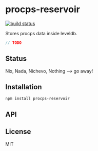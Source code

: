# procps-reservoir
[![build status](https://secure.travis-ci.org/thlorenz/procps-reservoir.png)](http://travis-ci.org/thlorenz/procps-reservoir)

Stores procps data inside leveldb.

```js
// TODO
```

## Status

Nix, Nada, Nichevo, Nothing --> go away!
## Installation

    npm install procps-reservoir

## API


## License

MIT
